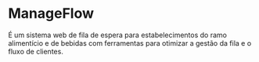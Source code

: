 # ManageFlow

É um sistema web de fila de espera para estabelecimentos do ramo alimentício e de bebidas com ferramentas para otimizar a gestão da fila e o fluxo de clientes.
